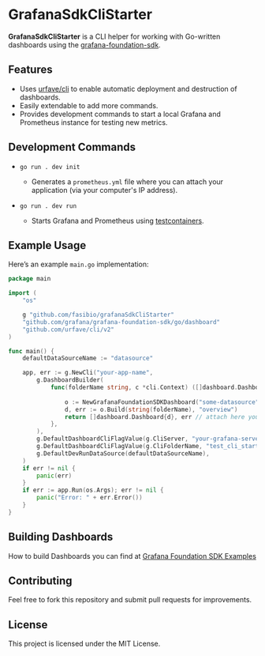 # GrafanaSdkCliStarter

**GrafanaSdkCliStarter** is a CLI helper for working with Go-written dashboards using the [grafana-foundation-sdk](https://github.com/grafana/grafana-foundation-sdk).

## Features

- Uses [urfave/cli](https://github.com/urfave/cli/) to enable automatic deployment and destruction of dashboards.
- Easily extendable to add more commands.
- Provides development commands to start a local Grafana and Prometheus instance for testing new metrics.

## Development Commands

- `go run . dev init`

  - Generates a `prometheus.yml` file where you can attach your application (via your computer's IP address).

- `go run . dev run`

  - Starts Grafana and Prometheus using [testcontainers](https://github.com/testcontainers/testcontainers-go).

## Example Usage

Here’s an example `main.go` implementation:

```go
package main

import (
	"os"

	g "github.com/fasibio/grafanaSdkCliStarter"
	"github.com/grafana/grafana-foundation-sdk/go/dashboard"
	"github.com/urfave/cli/v2"
)

func main() {
	defaultDataSourceName := "datasource"

	app, err := g.NewCli("your-app-name",
		g.DashboardBuilder(
			func(folderName string, c *cli.Context) ([]dashboard.Dashboard, error) {
        
				o := NewGrafanaFoundationSDKDashboard("some-datasource")
				d, err := o.Build(string(folderName), "overview")
				return []dashboard.Dashboard{d}, err // attach here your builded Dashboards 
			},
		),
		g.DefaultDashboardCliFlagValue(g.CliServer, "your-grafana-server"),
		g.DefaultDashboardCliFlagValue(g.CliFolderName, "test_cli_starter"),
		g.DefaultDevRunDataSource(defaultDataSourceName),
	)
	if err != nil {
		panic(err)
	}
	if err := app.Run(os.Args); err != nil {
		panic("Error: " + err.Error())
	}
}
```

## Building Dashboards
How to build Dashboards you can find at [Grafana Foundation SDK Examples](https://github.com/grafana/grafana-foundation-sdk/tree/main/examples/go)

## Contributing

Feel free to fork this repository and submit pull requests for improvements.

## License

This project is licensed under the MIT License.

